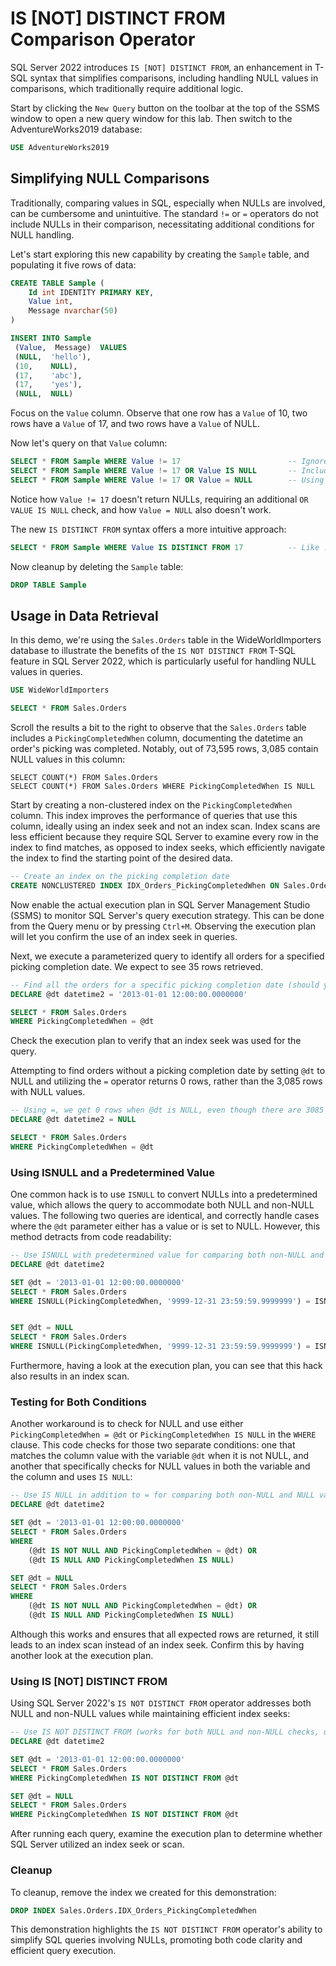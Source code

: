 # IS [NOT] DISTINCT FROM Comparison Operator

SQL Server 2022 introduces `IS [NOT] DISTINCT FROM`, an enhancement in T-SQL syntax that simplifies comparisons, including handling NULL values in comparisons, which traditionally require additional logic.

Start by clicking the `New Query` button on the toolbar at the top of the SSMS window to open a new query window for this lab. Then switch to the AdventureWorks2019 database:

```sql
USE AdventureWorks2019
```

## Simplifying NULL Comparisons

Traditionally, comparing values in SQL, especially when NULLs are involved, can be cumbersome and unintuitive. The standard `!=` or `=` operators do not include NULLs in their comparison, necessitating additional conditions for NULL handling.

Let's start exploring this new capability by creating the `Sample` table, and populating it five rows of data:

```sql
CREATE TABLE Sample (
    Id int IDENTITY PRIMARY KEY,
    Value int,
    Message nvarchar(50)
)

INSERT INTO Sample
 (Value,  Message)  VALUES
 (NULL,  'hello'),
 (10,    NULL),
 (17,    'abc'),
 (17,    'yes'),
 (NULL,  NULL)
```

Focus on the `Value` column. Observe that one row has a `Value` of 10, two rows have a `Value` of 17, and two rows have a `Value` of NULL.

Now let's query on that `Value` column:

```sql
SELECT * FROM Sample WHERE Value != 17                        -- Ignores NULLs
SELECT * FROM Sample WHERE Value != 17 OR Value IS NULL       -- Includes NULLs but requires additional condition
SELECT * FROM Sample WHERE Value != 17 OR Value = NULL        -- Using = with NULL doesn't work
```

Notice how `Value != 17` doesn't return NULLs, requiring an additional `OR VALUE IS NULL` check, and how `Value = NULL` also doesn't work.

The new `IS DISTINCT FROM` syntax offers a more intuitive approach:

```sql
SELECT * FROM Sample WHERE Value IS DISTINCT FROM 17          -- Like != but includes NULLs
```

Now cleanup by deleting the `Sample` table:

```sql
DROP TABLE Sample
```


## Usage in Data Retrieval

In this demo, we're using the `Sales.Orders` table in the WideWorldImporters database to illustrate the benefits of the `IS NOT DISTINCT FROM` T-SQL feature in SQL Server 2022, which is particularly useful for handling NULL values in queries.

```sql
USE WideWorldImporters

SELECT * FROM Sales.Orders
```

Scroll the results a bit to the right to observe that the `Sales.Orders` table includes a `PickingCompletedWhen` column, documenting the datetime an order's picking was completed. Notably, out of 73,595 rows, 3,085 contain NULL values in this column:

```
SELECT COUNT(*) FROM Sales.Orders
SELECT COUNT(*) FROM Sales.Orders WHERE PickingCompletedWhen IS NULL
```

Start by creating a non-clustered index on the `PickingCompletedWhen` column. This index improves the performance of queries that use this column, ideally using an index seek and not an index scan. Index scans are less efficient because they require SQL Server to examine every row in the index to find matches, as opposed to index seeks, which efficiently navigate the index to find the starting point of the desired data. 

```sql
-- Create an index on the picking completion date
CREATE NONCLUSTERED INDEX IDX_Orders_PickingCompletedWhen ON Sales.Orders (PickingCompletedWhen)
```

Now enable the actual execution plan in SQL Server Management Studio (SSMS) to monitor SQL Server's query execution strategy. This can be done from the Query menu or by pressing `Ctrl+M`. Observing the execution plan will let you confirm the use of an index seek in queries.

Next, we execute a parameterized query to identify all orders for a specified picking completion date. We expect to see 35 rows retrieved.

```sql
-- Find all the orders for a specific picking completion date (should yield 35 rows using an index seek)
DECLARE @dt datetime2 = '2013-01-01 12:00:00.0000000'

SELECT * FROM Sales.Orders
WHERE PickingCompletedWhen = @dt
```

Check the execution plan to verify that an index seek was used for the query.

Attempting to find orders without a picking completion date by setting `@dt` to NULL and utilizing the `=` operator returns 0 rows, rather than the 3,085 rows with NULL values.

```sql
-- Using =, we get 0 rows when @dt is NULL, even though there are 3085 rows with a NULL value
DECLARE @dt datetime2 = NULL

SELECT * FROM Sales.Orders
WHERE PickingCompletedWhen = @dt
```

### Using ISNULL and a Predetermined Value

One common hack is to use `ISNULL` to convert NULLs into a predetermined value, which allows the query to accommodate both NULL and non-NULL values. The following two queries are identical, and correctly handle cases where the `@dt` parameter either has a value or is set to NULL. However, this method detracts from code readability:

```sql
-- Use ISNULL with predetermined value for comparing both non-NULL and NULL values (works, but requires an index scan)
DECLARE @dt datetime2

SET @dt = '2013-01-01 12:00:00.0000000'
SELECT * FROM Sales.Orders
WHERE ISNULL(PickingCompletedWhen, '9999-12-31 23:59:59.9999999') = ISNULL(@dt, '9999-12-31 23:59:59.9999999')


SET @dt = NULL
SELECT * FROM Sales.Orders
WHERE ISNULL(PickingCompletedWhen, '9999-12-31 23:59:59.9999999') = ISNULL(@dt, '9999-12-31 23:59:59.9999999')
```

Furthermore, having a look at the execution plan, you can see that this hack also results in an index scan.

### Testing for Both Conditions

Another workaround is to check for NULL and use either `PickingCompletedWhen = @dt` or `PickingCompletedWhen IS NULL` in the `WHERE` clause. This code checks for those two separate conditions: one that matches the column value with the variable `@dt` when it is not NULL, and another that specifically checks for NULL values in both the variable and the column and uses `IS NULL`:

```sql
-- Use IS NULL in addition to = for comparing both non-NULL and NULL values (works, but requires an index scan)
DECLARE @dt datetime2

SET @dt = '2013-01-01 12:00:00.0000000'
SELECT * FROM Sales.Orders
WHERE
    (@dt IS NOT NULL AND PickingCompletedWhen = @dt) OR
    (@dt IS NULL AND PickingCompletedWhen IS NULL)

SET @dt = NULL
SELECT * FROM Sales.Orders
WHERE
    (@dt IS NOT NULL AND PickingCompletedWhen = @dt) OR
    (@dt IS NULL AND PickingCompletedWhen IS NULL)
```

 Although this works and ensures that all expected rows are returned, it still leads to an index scan instead of an index seek. Confirm this by having another look at the execution plan.

### Using IS [NOT] DISTINCT FROM

Using SQL Server 2022's `IS NOT DISTINCT FROM` operator addresses both NULL and non-NULL values while maintaining efficient index seeks:

```sql
-- Use IS NOT DISTINCT FROM (works for both NULL and non-NULL checks, using an index seek)
DECLARE @dt datetime2

SET @dt = '2013-01-01 12:00:00.0000000'
SELECT * FROM Sales.Orders
WHERE PickingCompletedWhen IS NOT DISTINCT FROM @dt

SET @dt = NULL
SELECT * FROM Sales.Orders
WHERE PickingCompletedWhen IS NOT DISTINCT FROM @dt
```

After running each query, examine the execution plan to determine whether SQL Server utilized an index seek or scan. 

### Cleanup

To cleanup, remove the index we created for this demonstration:

```sql
DROP INDEX Sales.Orders.IDX_Orders_PickingCompletedWhen
```

This demonstration highlights the `IS NOT DISTINCT FROM` operator's ability to simplify SQL queries involving NULLs, promoting both code clarity and efficient query execution.

